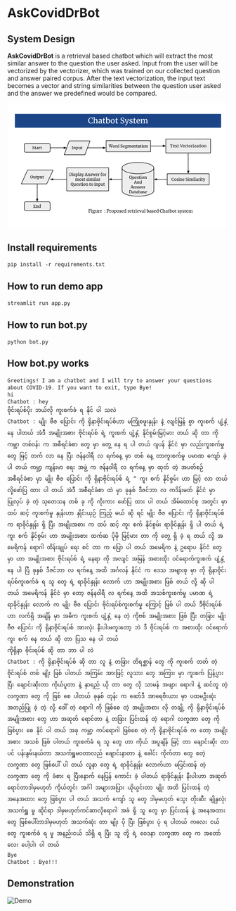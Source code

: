 # AskCovidDrBot

## System Design
**AskCovidDrBot** is a retrieval based chatbot which will extract the most similar answer to the question the user asked. Input from the user will be vectorized by the vectorizer, which was trained on our collected question and answer paired corpus. After the text vectorization, the input text becomes a vector and string similarities between the question user asked and the answer we predefined would be compared.

![systemDesign](askcoviddrPPT.png)

## Install requirements
```{r, engine='bash', count_lines}
pip install -r requirements.txt
```
## How to run demo app
```{r, engine='bash', count_lines}
streamlit run app.py
```
## How to run bot.py
```{r, engine='bash', count_lines}
python bot.py
```

## How bot.py works
```{r, engine='bash', count_lines}
Greetings! I am a chatbot and I will try to answer your questions about COVID-19. If you want to exit, type Bye!
hi
Chatbot : hey
ဗိုင်းရပ်စ်ပိုး ဘယ်လို ကူးစက်ခံ ရ နိုင် ပါ သလဲ
Chatbot : မျိုး ဗီဇ ပြောင်း ကို ရိုနာဗိုင်းရပ်စ်ဟာ မကြုံစဖူးနှုန်း နဲ့ လျင်မြန် စွာ ကူးစက် ပျံ့နှံ့ နေ ပါတယ် အဲဒီ အမျိုးအစား ဗိုင်းရပ်စ် ရဲ့ ကူးစက် ပျံ့နှံ့ နိုင်စွမ်းမြင့်မား တယ် ဆို တာ ကို ကမ္ဘာ တစ်ဝန်း က အစီရင်ခံစာ တွေ မှာ တွေ့ နေ ရ ပါ တယ် ဂျပန် နိုင်ငံ မှာ လည်းကူးစက်မှု တွေ မြင့် တက် လာ နေ ပြီး ဇန်နဝါရီ လ ရက်နေ့ မှာ တစ် နေ့ တာကူးစက်မှု ပမာဏ ကျော် ခဲ့ ပါ တယ် ကမ္ဘာ့ ကျန်းမာ ရေး အဖွဲ့ က ဇန်နဝါရီ လ ရက်နေ့ မှာ ထုတ် တဲ့ အပတ်စဉ် အစီရင်ခံစာ မှာ မျိုး ဗီဇ ပြောင်း ကို ရိုနာဗိုင်းရပ်စ် ရဲ့ “ ကူး စက် နိုင်စွမ်း ဟာ မြင့် လာ တယ် လို့ဖော်ပြ ထား ပါ တယ် အဲဒီ အစီရင်ခံစာ ထဲ မှာ ခုနှစ် ဒီဇင်ဘာ လ ကဒိန်းမတ် နိုင်ငံ မှာ ပြုလုပ် ခဲ့ တဲ့ သုတေသန တစ် ခု ကို ကိုးကား ဖော်ပြ ထား ပါ တယ် အိမ်ထောင်စု အတွင်း မှာ ထပ် ဆင့် ကူးစက်မှု နှုန်းဟာ နှိုင်းယှဉ် ကြည့် မယ် ဆို ရင် မျိုး ဗီဇ ပြောင်း ကို ရိုနာဗိုင်းရပ်စ်က ရာခိုင်နှုန်း ရှိ ပြီး အမျိုးအစား က ထပ် ဆင့် ကူး စက် နိုင်စွမ်း ရာခိုင်နှုန်း ရှိ ပါ တယ် ရဲ့ ကူး စက် နိုင်စွမ်း ဟာ အမျိုးအစား ထက်ဆ ပိုမို မြင့်မား တာ ကို တွေ့ ရှိ ခဲ့ ရ တယ် လို့ အမေရိကန် ရောဂါ ထိန်းချုပ် ရေး စင် တာ က ပြော ပါ တယ် အမေရိက နဲ့ ဥရောပ နိုင်ငံ တွေ မှာ ဟာ အမျိုးအစား ဗိုင်းရပ်စ် ရဲ့ နေရာ ကို အလျင် အမြန် အစားထိုး ဝင်ရောက်ကူးစက် ပျံ့နှံ့ နေ ပါ ပြီ ခုနှစ် ဒီဇင်ဘာ လ ရက်နေ့ အထိ အင်္ဂလန် နိုင်ငံ က ဒေသ အများစု မှာ ကို ရိုနာဗိုင်းရပ်စ်ကူးစက်ခံ ရ သူ တွေ ရဲ့ ရာခိုင်နှုန်း လောက် ဟာ အမျိုးအစား ဖြစ် တယ် လို့ ဆို ပါ တယ် အမေရိကန် နိုင်ငံ မှာ တော့ ဇန်နဝါရီ လ ရက်နေ့ အထိ အသစ်ကူးစက်မှု ပမာဏ ရဲ့ ရာခိုင်နှုန်း လောက် က မျိုး ဗီဇ ပြောင်း ဗိုင်းရပ်စ်ကူးစက်မှု ကြောင့် ဖြစ် ပါ တယ် ဒီဗိုင်းရပ်စ် ဟာ လက်ရှိ အချိန် မှာ အဓိက ကူးစက် ပျံ့နှံ့ နေ တဲ့ ကိုဗစ် အမျိုးအစား ဖြစ် ပြီး တခြား မျိုး ဗီဇ ပြောင်း ကို ရိုနာဗိုင်းရပ်စ် အားလုံး နီးပါးမကူးတော့ ဘဲ ဒီ ဗိုင်းရပ်စ် က အစားထိုး ဝင်ရောက်ကူး စက် နေ တယ် ဆို တာ ပြသ နေ ပါ တယ်
ကိုရိုနာ ဗိုင်းရပ်စ် ဆို တာ ဘာ ပါ လဲ        
Chatbot : ကို ရိုနာဗိုင်းရပ်စ် ဆို တာ လူ နဲ့ တခြား တိရစ္ဆာန် တွေ ကို ကူးစက် တတ် တဲ့ ဗိုင်းရပ်စ် တစ် မျိုး ဖြစ် ပါတယ် အကြမ်း အားဖြင့် လူသား တွေ အကြား မှာ ကူးစက် ပြန့်ပွား ပြီး ချောင်းဆိုးတာ ကိုယ်ပူတာ နဲ့ နှာရည် ယို တာ တွေ လို သာမန် အဖျား ရောဂါ နဲ့ ဆင်တူ တဲ့ လက္ခဏာ တွေ ကို ဖြစ် စေ ပါတယ် ခုနှစ် တုန်း က ဆော်ဒီ အာရေဗီးယား မှာ ပထမဦးဆုံး အတည်ပြု ခဲ့ တဲ့ လို့ ခေါ် တဲ့ ရောဂါ ကို ဖြစ်စေ တဲ့ အမျိုးအစား လို တချို့ ကို ရိုနာဗိုင်းရပ်စ် အမျိုးအစား တွေ ဟာ အဆုတ် ရောင်တာ နဲ့ တခြား ပြင်းထန် တဲ့ ရောဂါ လက္ခဏာ တွေ ကို ဖြစ်ပွား စေ နိုင် ပါ တယ် အခု ကမ္ဘာ့ ကပ်ရောဂါ ဖြစ်စေ တဲ့ ကို ရိုနာဗိုင်းရပ်စ် က တော့ အမျိုးအစား အသစ် ဖြစ် ပါတယ် ကူးစက်ခံ ရ သူ တွေ ဟာ ကိုယ် အပူချိန် မြင့် တာ ချောင်းဆိုး တာ ပင် ပန်းနွမ်းနယ်တာ အသက်ရှူမဝတာလည် ချောင်းနာတာ နဲ့ ခေါင်း ကိုက်တာ တွေ စတဲ့ လက္ခဏာ တွေ ဖြစ်ပေါ် ပါ တယ် လူနာ တွေ ရဲ့ ရာခိုင်နှုန်း လောက်ဟာ မပြင်းထန် တဲ့ လက္ခဏာ တွေ ကို ခံစား ရ ပြီးနောက် နေပြန် ကောင်း ခဲ့ ပါတယ် ရာခိုင်နှုန်း နီးပါးဟာ အဆုတ် ရောင်တာဒါမှမဟုတ် ကိုယ်တွင်း အင်္ဂါ အများအပြား ယိုယွင်းတာ မျိုး အထိ ပြင်းထန် တဲ့ အနေအထား တွေ ဖြစ်ပွား ပါ တယ် အသက် ကျော် သူ တွေ ဒါမှမဟုတ် သွေး တိုးဆီး ချိုနှလုံး အသက်ရှူ မှု ဆိုင်ရာ ဒါမှမဟုတ်ကင်ဆာလိုရောဂါ အခံ ရှိ သူ တွေ မှာ ပြင်းထန် နဲ့ အနေအထား တွေ ဖြစ်ပေါ်တာဒါမှမဟုတ် အသက်ဆုံး တာ မျိုး ပို ပြီး ဖြစ်ပွား ပုံ ရ ပါတယ် ကလေး ငယ် တွေ ကူးစက်ခံ ရ မှု အနည်းငယ် သိရှိ ရ ပြီး သူ တို့ ရဲ့ ဝေဒနာ လက္ခဏာ တွေ က အတော်လေး ပေါ့ပါး ပါ တယ်
Bye
Chatbot : Bye!!! 
```

## Demonstration
![Demo](demo.gif)
